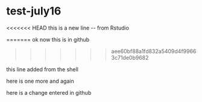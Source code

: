 # test-july16

<<<<<<< HEAD
this is a new line -- from Rstudio

=======
ok now this is in github
>>>>>>> aee60bf88a1fd832a5409d4f99663c71de0b9682

this line added from the shell

here is one more
and again

here is a change entered in github

